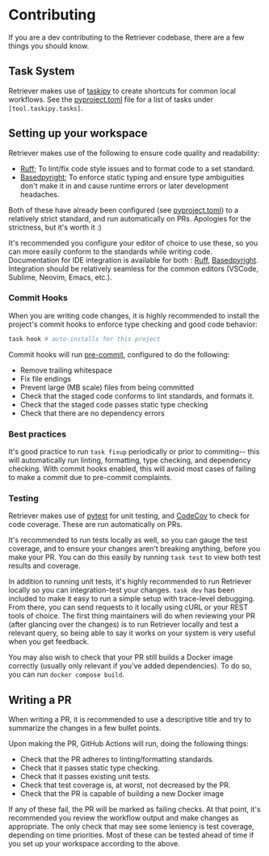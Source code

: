 # Contributing

If you are a dev contributing to the Retriever codebase, there are a few things you should know.

## Task System

Retriever makes use of [taskipy](https://github.com/taskipy/taskipy) to create shortcuts for common local workflows. See the [pyproject.toml](../pyproject.toml) file for a list of tasks under `[tool.taskipy.tasks]`.

## Setting up your workspace

Retriever makes use of the following to ensure code quality and readability:

- [Ruff](https://docs.astral.sh/ruff/); To lint/fix code style issues and to format code to a set standard.
- [Basedpyright](https://docs.basedpyright.com/latest/); To enforce static typing and ensure type ambiguities don't make it in and cause runtime errors or later development headaches.

Both of these have already been configured (see [pyproject.toml](../pyproject.toml)) to a relatively strict standard, and run automatically on PRs. Apologies for the strictness, but it's worth it :)

It's recommended you configure your editor of choice to use these, so you can more easily conform to the standards while writing code. Documentation for IDE integration is available for both : [Ruff](https://docs.astral.sh/ruff/editors/setup/), [Basedpyright](https://docs.basedpyright.com/latest/installation/ides/). Integration should be relatively seamless for the common editors (VSCode, Sublime, Neovim, Emacs, etc.).

### Commit Hooks

When you are writing code changes, it is highly recommended to install the project's commit hooks to enforce type checking and good code behavior:

```bash
task hook # auto-installs for this project
```

Commit hooks will run [pre-commit](https://pre-commit.com/), configured to do the following:

- Remove trailing whitespace
- Fix file endings
- Prevent large (MB scale) files from being committed
- Check that the staged code conforms to lint standards, and formats it.
- Check that the staged code passes static type checking
- Check that there are no dependency errors

### Best practices

It's good practice to run `task fixup` periodically or prior to commiting-- this will automatically run linting, formatting, type checking, and dependency checking. With commit hooks enabled, this will avoid most cases of failing to make a commit due to pre-commit complaints.

### Testing

Retriever makes use of [pytest](https://docs.pytest.org/en/stable/) for unit testing, and [CodeCov](https://about.codecov.io/) to check for code coverage. These are run automatically on PRs.

It's recommended to run tests locally as well, so you can gauge the test coverage, and to ensure your changes aren't breaking anything, before you make your PR. You can do this easily by running `task test` to view both test results and coverage.

In addition to running unit tests, it's highly recommended to run Retriever locally so you can integration-test your changes. `task dev` has been included to make it easy to run a simple setup with trace-level debugging. From there, you can send requests to it locally using cURL or your REST tools of choice. The first thing maintainers will do when reviewing your PR (after glancing over the changes) is to run Retriever locally and test a relevant query, so being able to say it works on your system is very useful when you get feedback.

You may also wish to check that your PR still builds a Docker image correctly (usually only relevant if you've added dependencies). To do so, you can run `docker compose build`.

## Writing a PR

When writing a PR, it is recommended to use a descriptive title and try to summarize the changes in a few bullet points.

Upon making the PR, GitHub Actions will run, doing the following things:

- Check that the PR adheres to linting/formatting standards.
- Check that it passes static type checking.
- Check that it passes existing unit tests.
- Check that test coverage is, at worst, not decreased by the PR.
- Check that the PR is capable of building a new Docker image

If any of these fail, the PR will be marked as failing checks. At that point, it's recommended you review the workflow output and make changes as appropriate. The only check that may see some leniency is test coverage, depending on time priorities. Most of these can be tested ahead of time if you set up your workspace according to the above.
